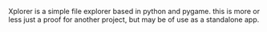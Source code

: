 Xplorer is a simple file explorer based in python and pygame. this is more or less just a proof for another project, but may be of use as a standalone app.